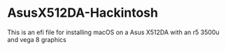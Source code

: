 # AsusX512DA-Hackintosh
This is an efi file for installing macOS on a Asus X512DA with an r5 3500u and vega 8 graphics
